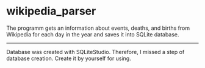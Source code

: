 # wikipedia_parser

The programm gets an information about events, deaths, and births from Wikipedia for each day in the year and saves it into SQLite database. 


-------------
Database was created with SQLiteStudio. Therefore, I missed a step of database creation. 
Create it by yourself for using. 

